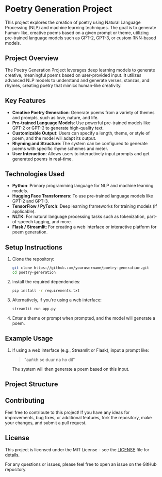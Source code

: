 # Poetry Generation Project

This project explores the creation of poetry using Natural Language Processing (NLP) and machine learning techniques. The goal is to generate human-like, creative poems based on a given prompt or theme, utilizing pre-trained language models such as GPT-2, GPT-3, or custom RNN-based models.

## Project Overview

The Poetry Generation Project leverages deep learning models to generate creative, meaningful poems based on user-provided input. It utilizes advanced NLP models to understand and generate verses, stanzas, and rhymes, creating poetry that mimics human-like creativity.

## Key Features

- **Creative Poetry Generation**: Generate poems from a variety of themes and prompts, such as love, nature, and life.
- **Pre-trained Language Models**: Use powerful pre-trained models like GPT-2 or GPT-3 to generate high-quality text.
- **Customizable Output**: Users can specify a length, theme, or style of poem, and the model will adapt its output.
- **Rhyming and Structure**: The system can be configured to generate poems with specific rhyme schemes and meter.
- **User Interaction**: Allows users to interactively input prompts and get generated poems in real-time.

## Technologies Used

- **Python**: Primary programming language for NLP and machine learning models.
- **Hugging Face Transformers**: To use pre-trained language models like GPT-2 and GPT-3.
- **TensorFlow / PyTorch**: Deep learning frameworks for training models (if applicable).
- **NLTK**: For natural language processing tasks such as tokenization, part-of-speech tagging, and more.
- **Flask / Streamlit**: For creating a web interface or interactive platform for poem generation.

## Setup Instructions

1. Clone the repository:

    ```bash
    git clone https://github.com/yourusername/poetry-generation.git
    cd poetry-generation
    ```

2. Install the required dependencies:

    ```bash
    pip install -r requirements.txt
    ```

3. Alternatively, if you're using a web interface:

    ```bash
    streamlit run app.py
    ```

4. Enter a theme or prompt when prompted, and the model will generate a poem.

## Example Usage

1. If using a web interface (e.g., Streamlit or Flask), input a prompt like:

    > "aañkh se duur na ho dil"

    The system will then generate a poem based on this input.

## Project Structure





## Contributing

Feel free to contribute to this project! If you have any ideas for improvements, bug fixes, or additional features, fork the repository, make your changes, and submit a pull request.

## License

This project is licensed under the MIT License - see the [LICENSE](LICENSE) file for details.


For any questions or issues, please feel free to open an issue on the GitHub repository.


